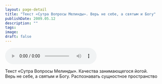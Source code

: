 ```yaml
---
layout: page-detail
title: "Текст «Сутра Вопросы Мелинды». Верь не себе, а святым и Богу"
publishDate: 2009.05.12
description: ""
tags:
image:
draft: false
---
```


<audio title="2009.05.12 - Текст «Сутра Вопросы Мелинды». Верь не себе, а святым и Богу.mp3" src="/upload/iblock/eda/eda0d20b0c48e902b8b45610530a56db.mp3" controls=""></audio>

 Текст «Сутра Вопросы Мелинды». Качества занимающегося йогой.  
 Верь не себе, а святым и Богу. Распознавать сущностное пространство   

  
